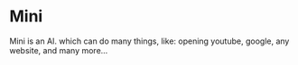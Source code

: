 # Mini
Mini is an AI. which can do many things, like: opening youtube, google, any website, and many more...
